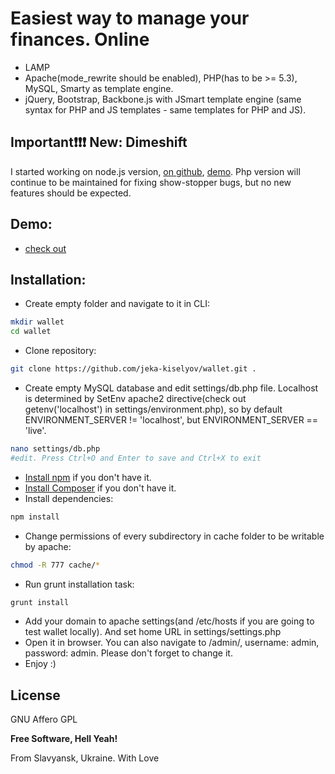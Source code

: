 # Easiest way to manage your finances. Online
* LAMP
* Apache(mode_rewrite should be enabled), PHP(has to be >= 5.3), MySQL, Smarty as template engine. 
* jQuery, Bootstrap, Backbone.js with JSmart template engine (same syntax for PHP and JS templates - same templates for PHP and JS).

Important:exclamation::exclamation::exclamation: New: Dimeshift
----
I started working on node.js version, [on github](https://github.com/jeka-kiselyov/dimeshift), [demo](http://www.dimeshift.com). Php version will continue to be maintained for fixing show-stopper bugs, but no new features should be expected.

Demo:
----

* [check out](http://wallet.jeka911.com/)


Installation:
----

* Create empty folder and navigate to it in CLI:
```bash
mkdir wallet
cd wallet
```
* Clone repository:
```bash
git clone https://github.com/jeka-kiselyov/wallet.git .
```
* Create empty MySQL database and edit settings/db.php file. Localhost is determined by SetEnv apache2 directive(check out getenv('localhost') in settings/environment.php), so by default ENVIRONMENT_SERVER != 'localhost', but ENVIRONMENT_SERVER == 'live'.
```bash
nano settings/db.php
#edit. Press Ctrl+O and Enter to save and Ctrl+X to exit
```
* [Install npm](https://docs.npmjs.com/getting-started/installing-node) if you don't have it. 
* [Install Composer](https://getcomposer.org/doc/00-intro.md#installation-linux-unix-osx) if you don't have it.
* Install dependencies:
```bash
npm install
```
* Change permissions of every subdirectory in cache folder to be writable by apache:
```bash
chmod -R 777 cache/*
```
* Run grunt installation task:
```bash
grunt install
```
* Add your domain to apache settings(and /etc/hosts if you are going to test wallet locally). And set home URL in settings/settings.php
* Open it in browser. You can also navigate to /admin/, username: admin, password: admin. Please don't forget to change it.
* Enjoy :)

License
----
GNU Affero GPL

**Free Software, Hell Yeah!**

From Slavyansk, Ukraine. With Love